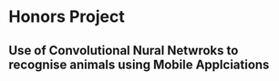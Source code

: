 # Honors Project

## Use of Convolutional Nural Netwroks to recognise animals using Mobile Applciations 
